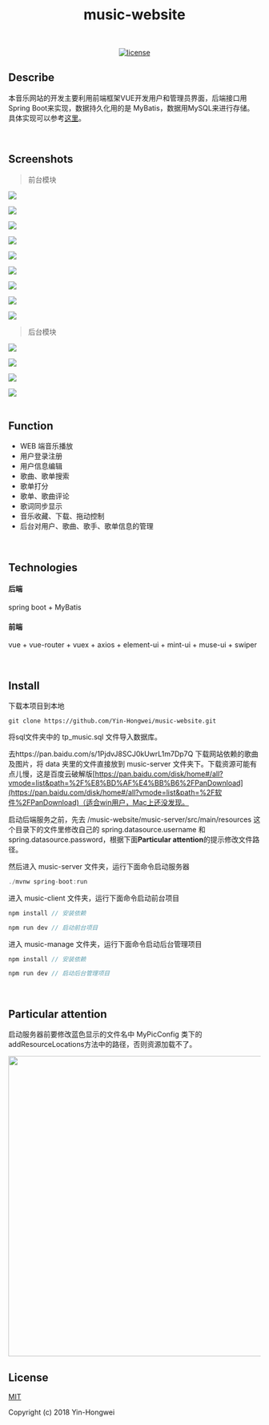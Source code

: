 <h1 align="center">music-website</h1>
<br/>

<p align="center">
  <a href=""><img alt="license" src="https://img.shields.io/github/license/mashape/apistatus.svg?style=flat"></a>
</p>

## Describe

本音乐网站的开发主要利用前端框架VUE开发用户和管理员界面，后端接口用Spring Boot来实现，数据持久化用的是 MyBatis，数据用MySQL来进行存储。具体实现可以参考[这里](https://yin-hongwei.github.io/2019/03/04/music/)。

<br/>

## Screenshots

> 前台模块

<img src="https://github.com/Yin-Hongwei/vue-spring-music/blob/master/img/denglu.png"/><br/>

<img src="https://github.com/Yin-Hongwei/vue-spring-music/blob/master/img/shouye.png"/><br/>

<img src="https://github.com/Yin-Hongwei/vue-spring-music/blob/master/img/gedan.png"/><br/>

<img src="https://github.com/Yin-Hongwei/vue-spring-music/blob/master/img/geshou.png"/><br/>

<img src="https://github.com/Yin-Hongwei/vue-spring-music/blob/master/img/my.png"/><br/>

<img src="https://github.com/Yin-Hongwei/vue-spring-music/blob/master/img/gedanxiangqing.png"/><br/>

<img src="https://github.com/Yin-Hongwei/vue-spring-music/blob/master/img/geshouxiangqing.png"/><br/>

<img src="https://github.com/Yin-Hongwei/vue-spring-music/blob/master/img/geci.png"/><br/>

<img src="https://github.com/Yin-Hongwei/vue-spring-music/blob/master/img/sousuo.png"/><br/>

> 后台模块

<img src="https://github.com/Yin-Hongwei/vue-spring-music/blob/master/img/y.png"/><br/>

<img src="https://github.com/Yin-Hongwei/vue-spring-music/blob/master/img/s.png"/><br/>

<img src="https://github.com/Yin-Hongwei/vue-spring-music/blob/master/img/g.png"/><br/>

<img src="https://github.com/Yin-Hongwei/vue-spring-music/blob/master/img/gd.png"/><br/><br/>

## Function

- WEB 端音乐播放
- 用户登录注册
- 用户信息编辑
- 歌曲、歌单搜索
- 歌单打分
- 歌单、歌曲评论
- 歌词同步显示
- 音乐收藏、下载、拖动控制
- 后台对用户、歌曲、歌手、歌单信息的管理

<br/>

## Technologies

#### 后端

spring boot + MyBatis

#### 前端

vue + vue-router + vuex + axios +  element-ui + mint-ui + muse-ui + swiper

<br/>

## Install

下载本项目到本地

```
git clone https://github.com/Yin-Hongwei/music-website.git
```

将sql文件夹中的 tp_music.sql 文件导入数据库。

去https://pan.baidu.com/s/1PjdvJ8SCJ0kUwrL1m7Dp7Q 下载网站依赖的歌曲及图片，将 data 夹里的文件直接放到 music-server 文件夹下。下载资源可能有点儿慢，这是百度云破解版[https://pan.baidu.com/disk/home#/all?vmode=list&path=%2F%E8%BD%AF%E4%BB%B6%2FPanDownload](https://pan.baidu.com/disk/home#/all?vmode=list&path=%2F软件%2FPanDownload)（适合win用户，Mac上还没发现。

启动后端服务之前，先去 /music-website/music-server/src/main/resources 这个目录下的文件里修改自己的 spring.datasource.username 和 spring.datasource.password，根据下面**Particular attention**的提示修改文件路径。

然后进入 music-server 文件夹，运行下面命令启动服务器

```js
./mvnw spring-boot:run
```

进入 music-client 文件夹，运行下面命令启动前台项目

```js
npm install // 安装依赖

npm run dev // 启动前台项目
```

进入 music-manage 文件夹，运行下面命令启动后台管理项目

```js
npm install // 安装依赖

npm run dev // 启动后台管理项目
```

<br/>

## Particular attention

启动服务器前要修改蓝色显示的文件名中 MyPicConfig 类下的 addResourceLocations方法中的路径，否则资源加载不了。

<img src="https://github.com/Yin-Hongwei/vue-spring-music/blob/master/img/Explain.png" width="600"/>

<br/>

## License

[MIT](http://opensource.org/licenses/MIT)

Copyright (c) 2018 Yin-Hongwei
